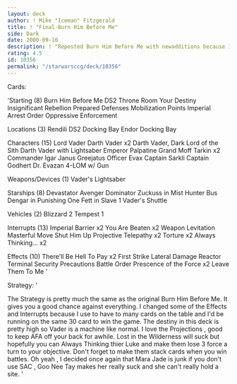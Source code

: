 ```yaml
---
layout: deck
author: ! Mike "Iceman" Fitzgerald
title: ! "Final-Burn Him Before Me"
side: Dark
date: 2000-09-10
description: ! "Reposted Burn Him Before Me with newadditions because I F'ed it up lasttime."
rating: 4.5
id: 10356
permalink: "/starwarsccg/deck/10356"
---
```

Cards: 

'Starting (8)
Burn Him Before Me
DS2  Throne Room
Your Destiny
Insignificant Rebellion
Prepared Defenses
Mobilization Points
Imperial Arrest Order
Oppressive Enforcement

Locations (3)
Rendili
DS2  Docking Bay
Endor  Docking Bay

Characters (15)
Lord Vader
Darth Vader x2
Darth Vader, Dark Lord of the Sith
Darth Vader with Lightsaber
Emperor Palpatine
Grand Moff Tarkin x2
Commander Igar
Janus Greejatus
Officer Evax
Captain Sarkli
Captain Godhert
Dr. Evazan
4-LOM w/ Gun

Weapons/Devices (1)
Vader's Lightsaber

Starships (8)
Devastator
Avenger
Dominator
Zuckuss in Mist Hunter
Bus
Dengar in Punishing One
Fett in Slave 1
Vader's Shuttle

Vehicles (2)
Blizzard 2
Tempest 1

Interrupts (13)
Imperial Barrier x2
You Are Beaten x2
Weapon Levitation
Masterful Move
Shut Him Up
Projective Telepathy x2
Torture x2
Always Thinking... x2

Effects (10)
There'll Be Hell To Pay x2
First Strike
Lateral Damage
Reactor Terminal
Security Precautions
Battle Order
Prescence of the Force x2
Leave Them To Me
'

Strategy: '

The Strategy is pretty much the same as the
original Burn Him Before Me. It gives you a
good chance against everything. I changed
some of the Effects and Interrupts because
I use to have to many cards on the table and
I'd be running on the same 30 card to win
the game. The destiny in this deck is pretty
high so Vader is a machine like normal.
I love the Projections , good to keep AFA
off your back for awhile. Lost in the
Wilderness will suck but hopefully you can
Always Thinking thier Luke and make them
lose 3 force a turn to your objective.
Don't forget to make them stack cards when you
win battles. Oh yeah , I decided once again
that Mara Jade is junk if you don't use SAC ,
Goo Nee Tay makes her really suck and she
can't really hold a site. '
